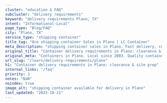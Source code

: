```yaml
---
cluster: "education & FAQ"
subcluster: "delivery requirements"
keyword: "delivery requirements Plano, TX"
intent: "Informational-Local"
page_type: "Blog/FAQ"
city: "Plano, TX"
service_type: "shipping container"
title_tag: "Qre shipping container Sales in Plano | LC Container"
meta_description: "shipping container sales in Plano. Fast delivery, competitive pricing. Serving delivery requirements area. Quote ID: CMF. Call (214) 524-4168 for your free quote today."
original_title: "Container delivery requirements in Plano: clearance & site prep | LC Container"
original_meta: "Containers in Plano. Local since 2003. Quality containers. Fast delivery. Get your free quote — call (214) 524-4168 today. LC Container — your trusted DFW co..."
url_slug: "/learn/delivery-requirements/plano"
h1: "Container delivery requirements in Plano: clearance & site prep"
internal_links: "/faq"
priority: 3
notes: "NaN"
noindex: true
image_alt: "shipping container available for delivery in Plano"
last_updated: "2025-10-21"
---
```


<!-- TODO: Add unique city/inventory copy, images, and internal links here. -->
